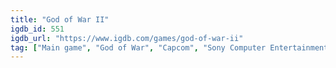 ```yaml
---
title: "God of War II"
igdb_id: 551
igdb_url: "https://www.igdb.com/games/god-of-war-ii"
tag: ["Main game", "God of War", "Capcom", "Sony Computer Entertainment", "SCE Santa Monica Studio", "Platform", "Hack and slash/Beat 'em up", "Adventure", "Single player", "Third person", "Action", "Fantasy", "Historical"]
---
```

